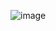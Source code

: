 ![image](https://user-images.githubusercontent.com/97395685/151655977-66d52ba2-8da5-4a81-865f-545abe8036d0.png)
